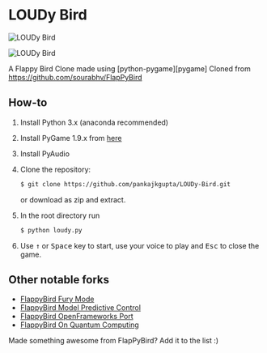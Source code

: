 LOUDy Bird
===============
![LOUDy Bird](https://github.com/pankajkgupta/LOUDy-Bird/blob/60fe2e8b17aad0006902c5d04ba6f6b9253bd7ac/header.png?raw=true)


![LOUDy Bird](https://github.com/pankajkgupta/LOUDy-Bird/blob/86017077bda4439b5ee02369b068e083b2d69070/gallery.png)


A Flappy Bird Clone made using [python-pygame][pygame]
Cloned from https://github.com/sourabhv/FlapPyBird

How-to
---------------------------

1. Install Python 3.x (anaconda recommended)
2. Install PyGame 1.9.x from [here](http://www.pygame.org/download.shtml)
3. Install PyAudio
4. Clone the repository:

   ```bash
   $ git clone https://github.com/pankajkgupta/LOUDy-Bird.git
   ```

   or download as zip and extract.

5. In the root directory run

   ```bash
   $ python loudy.py
   ```

1. Use <kbd>&uarr;</kbd> or <kbd>Space</kbd> key to start, use your voice to play and <kbd>Esc</kbd> to close the game.


Other notable forks
-------------

- [FlappyBird Fury Mode](https://github.com/Cc618/FlapPyBird)
- [FlappyBird Model Predictive Control](https://github.com/philzook58/FlapPyBird-MPC)
- [FlappyBird OpenFrameworks Port](https://github.com/TheLogicMaster/ofFlappyBird)
- [FlappyBird On Quantum Computing](https://github.com/WingCode/QuFlapPyBird)

Made something awesome from FlapPyBird? Add it to the list :)
